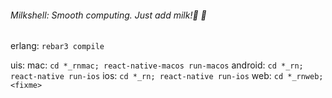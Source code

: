 ###### Milkshell: Smooth computing. Just add milk!🥛 🍶


erlang: `rebar3 compile`

uis:
mac: `cd *_rnmac; react-native-macos run-macos`
android: `cd *_rn; react-native run-ios`
ios: `cd *_rn; react-native run-ios`
web: `cd *_rnweb; <fixme>`

